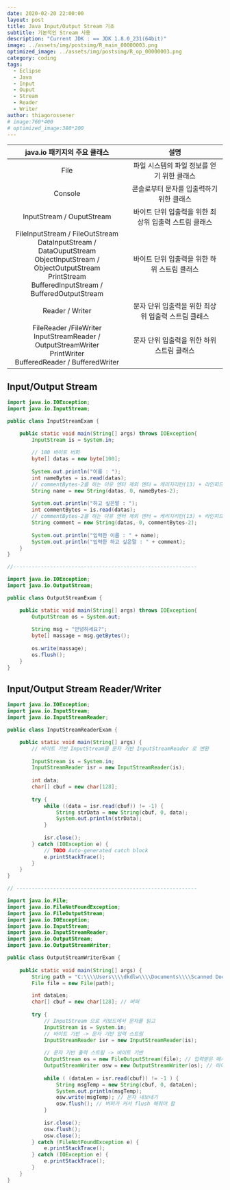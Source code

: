 ```yaml
---
date: 2020-02-20 22:00:00
layout: post
title: Java Input/Output Stream 기초
subtitle: 기본적인 Stream 사용
description: "Current JDK : == JDK 1.8.0_231(64bit)"
image: ../assets/img/postsimg/R_main_00000003.png
optimized_image: ../assets/img/postsimg/R_op_00000003.png
category: coding
tags:
  - Eclipse
  - Java
  - Input
  - Ouput
  - Stream
  - Reader
  - Writer
author: thiagorossener
# image:760*400
# optimized_image:380*200
---
```


|                                                                           java.io 패키지의 주요 클래스                                                                          |                          설명                         |
|:-------------------------------------------------------------------------------------------------------------------------------------------------------------------------------:|:-----------------------------------------------------:|
| File                                                                                                                                                                            |       파일 시스템의 파일 정보를 얻기 위한 클래스      |
| Console                                                                                                                                                                         |        콘솔로부터 문자를 입출력하기 위한 클래스       |
| InputStream / OuputStream                                                                                                                                                       | 바이트 단위 입출력을 위한 최상위 입출력 스트림 클래스 |
| FileInputStream / FileOutStream<br> DataInputStream / DataOuputStream<br> ObjectInputStream / ObjectOutputStream<br> PrintStream<br> BufferedInputStream / BufferedOutputStream |       바이트 단위 입출력을 위한 하위 스트림 클래스    |
| Reader / Writer                                                                                                                                                                 |  문자 단위 입출력을 위한 최상위 입출력 스트림 클래스  |
| FileReader /FileWriter<br> InputStreamReader / OutputStreamWriter<br> PrintWriter<br> BufferedReader / BufferedWriter<br>                                                       |        문자 단위 입출력을 위한 하위 스트림 클래스     |

## Input/Output Stream

```java
import java.io.IOException;
import java.io.InputStream;

public class InputStreamExam {

	public static void main(String[] args) throws IOException{
		InputStream is = System.in;
		
		// 100 바이트 버퍼
		byte[] datas = new byte[100];
		
		System.out.println("이름 : ");
		int nameBytes = is.read(datas);
		// commentBytes-2를 하는 이유 엔터 제외 엔터 = 케리지리턴(13) + 라인피드(10)
		String name = new String(datas, 0, nameBytes-2);
		
		System.out.println("하고 싶은말 : ");
		int commentBytes = is.read(datas);
		// commentBytes-2를 하는 이유 엔터 제외 엔터 = 케리지리턴(13) + 라인피드(10)
		String comment = new String(datas, 0, commentBytes-2);
		
		System.out.println("입력한 이름 : " + name);
		System.out.println("입력한 하고 싶은말 : " + comment);
	}
}

//------------------------------------------------------------

import java.io.IOException;
import java.io.OutputStream;

public class OutputStreamExam {

	public static void main(String[] args) throws IOException{
		OutputStream os = System.out;
		
		String msg = "안녕하세요?";
		byte[] massage = msg.getBytes();
		
		os.write(massage);
		os.flush();
	}
}
```

## Input/Output Stream Reader/Writer

```java
import java.io.IOException;
import java.io.InputStream;
import java.io.InputStreamReader;

public class InputStreamReaderExam {

	public static void main(String[] args) {
		// 바이트 기반 InputStream을 문자 기반 InputStreamReader 로 변환
		
		InputStream is = System.in;
		InputStreamReader isr = new InputStreamReader(is);
		
		int data;
		char[] cbuf = new char[128];
		
		try {
			while ((data = isr.read(cbuf)) != -1) {
				String strData = new String(cbuf, 0, data);
				System.out.println(strData);
			}
			
			isr.close();
		} catch (IOException e) {
			// TODO Auto-generated catch block
			e.printStackTrace();
		}
	}	
}

// -----------------------------------------------------------

import java.io.File;
import java.io.FileNotFoundException;
import java.io.FileOutputStream;
import java.io.IOException;
import java.io.InputStream;
import java.io.InputStreamReader;
import java.io.OutputStream;
import java.io.OutputStreamWriter;

public class OutputStreamWriterExam {
	
	public static void main(String[] args) {
		String path = "C:\\\\Users\\\\dkdlw\\\\Documents\\\\Scanned Documents\\\\tempWr.txt";
		File file = new File(path);

		int dataLen;
		char[] cbuf = new char[128]; // 버퍼
		
		try {
			// InputStream 으로 키보드에서 문자를 읽고
			InputStream is = System.in;
			// 바이트 기반 -> 문자 기반 입력 스트림
			InputStreamReader isr = new InputStreamReader(is);
			
			// 문자 기반 출력 스트림 -> 바이트 기반 
			OutputStream os = new FileOutputStream(file); // 입력받은 메시지 저장할 경로
			OutputStreamWriter osw = new OutputStreamWriter(os); // 바이트 스트림으로 보내기
			
			while ( (dataLen = isr.read(cbuf)) != -1 ) {
				String msgTemp = new String(cbuf, 0, dataLen);
				System.out.println(msgTemp);
				osw.write(msgTemp); // 문자 내보내기
				osw.flush(); // 버퍼가 커서 flush 해줘야 함
			}
			
			isr.close();
			osw.flush();
			osw.close();
		} catch (FileNotFoundException e) {
			e.printStackTrace();
		} catch (IOException e) {
			e.printStackTrace();
		}
	}
}
```